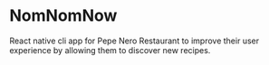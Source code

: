 # NomNomNow
React native cli app for Pepe Nero Restaurant to improve their user experience by allowing them to discover new recipes.
